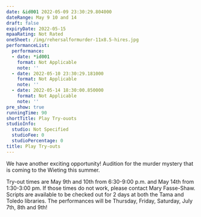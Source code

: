 ```yaml
---
date: &id001 2022-05-09 23:30:29.804000
dateRange: May 9 10 and 14
draft: false
expiryDate: 2022-05-15
mpaaRating: Not Rated
oneSheet: /img/rehersalformurder-11x8.5-hires.jpg
performanceList:
  performance:
  - date: *id001
    format: Not Applicable
    note: ''
  - date: 2022-05-10 23:30:29.181000
    format: Not Applicable
    note: ''
  - date: 2022-05-14 18:30:00.850000
    format: Not Applicable
    note: ''
pre_show: true
runningTime: 90
shortTitle: Play Try-ouots
studioInfo:
  studio: Not Specified
  studioFee: 0
  studioPercentage: 0
title: Play Try-outs
---
```


We have another exciting opportunity! Audition for the murder mystery that is coming to the Wieting this summer.

Try-out times are May 9th and 10th from 6:30-9:00 p.m. and May 14th from 1:30-3:00 pm.  If those times do not work, please contact Mary Fasse-Shaw. Scripts are available to be checked out for 2 days at both the Tama and Toledo libraries. The performances will be Thursday, Friday, Saturday, July 7th, 8th and 9th!